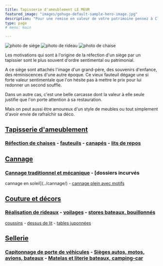 ```yaml
---
title: Tapisserie d'ameublement LE MEUR
featured_image: "images/gohugo-default-sample-hero-image.jpg"
description: "Pour une remise en valeur de votre patrimoine pensez à Claudine LE MEUR, couturière de vos meubles. Je réfectionne vos sièges, fauteuils et canapés. Je restaure votre cannage. J'habille vos fenêtres, tables, guéridons"
type: page
# menu: main

---
```


![photo de siège](images/root/DSC01686.JPG "photo de siège") ![photo de rideau](images/root/PHOT2.jpg "photo de rideau") ![photo de chaise](images/root/DSC02789.JPG "photo de chaise")

Les motivations qui sont à l'origine de la réfection d'un siège par un tapissier sont le plus souvent d'ordre sentimental ou patrimonial.

A ce siège sont attachés l'image d'un grand-père, des souvenirs d'enfance, des réminiscences d'une autre époque. Ce vieux fauteuil dégage une si forte valeur sentimentale que l'on hésite pas à mettre le prix pour lui redonner un second souffle.

Dans un autre cas, c'est une belle carcasse dont la valeur à elle seule justifie que l'on porte attention à sa restauration.

Mais on peut aussi être amoureux d'un style de meubles ou tout simplement d'avoir envie de rafraîchir sa déco.

[Tapisserie d'ameublement](../tapisserie/)
---------------------------------------------------------------------------------------

### [Réfection de chaises](../tapisserie/) - [fauteuils](../tapisserie/) - [canapés](../tapisserie/) - [lits de repos](../tapisserie/)

[Cannage](../cannage/)
----------------------------------------------------------------------

### [Cannage traditionnel et mécanique](../cannage/) - [dossiers incurvés  
cannage en soleil](../cannage/) - [cannage plein avec motifs](../cannage/)

[Couture et décors](../couture/)
---------------------------------------------------------------------------------

### [Réalisation de rideaux](../couture/) - [voilages](../couture/) - [stores bateaux, bouillonnés](../couture/)  
[coussins](../couture/) - [dessus de lit](../couture/) - [tables juponnées](../couture/)

[Sellerie](../sellerie/)
------------------------------------------------------------------------

### [Capitonnage de porte de véhicules](../sellerie/) - [Sièges autos, motos, avions, bateaux](../sellerie/) - [Matelas et literie bateaux, camping-car](../sellerie/)
